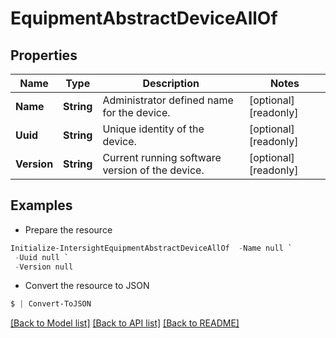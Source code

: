 # EquipmentAbstractDeviceAllOf
## Properties

Name | Type | Description | Notes
------------ | ------------- | ------------- | -------------
**Name** | **String** | Administrator defined name for the device. | [optional] [readonly] 
**Uuid** | **String** | Unique identity of the device. | [optional] [readonly] 
**Version** | **String** | Current running software version of the device. | [optional] [readonly] 

## Examples

- Prepare the resource
```powershell
Initialize-IntersightEquipmentAbstractDeviceAllOf  -Name null `
 -Uuid null `
 -Version null
```

- Convert the resource to JSON
```powershell
$ | Convert-ToJSON
```

[[Back to Model list]](../README.md#documentation-for-models) [[Back to API list]](../README.md#documentation-for-api-endpoints) [[Back to README]](../README.md)

